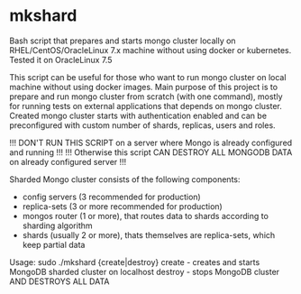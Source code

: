 # mkshard
Bash script that prepares and starts mongo cluster locally on RHEL/CentOS/OracleLinux 7.x machine without using docker or kubernetes. Tested it on OracleLinux 7.5

This script can be useful for those who want to run mongo cluster on local machine without using docker images. Main purpose of this project is to prepare and run mongo cluster from scratch (with one command), mostly for running tests on external applications that depends on mongo cluster. Created mongo cluster starts with authentication enabled and can be preconfigured with custom number of shards, replicas, users and roles. 

!!! DON'T RUN THIS SCRIPT on a server where Mongo is already configured and running !!!
!!! Otherwise this script CAN DESTROY ALL MONGODB DATA on already configured server !!!

Sharded Mongo cluster consists of the following components:
- config servers (3 recommended for production)
- replica-sets (3 or more recommended for production)
- mongos router (1 or more), that routes data to shards according to sharding algorithm
- shards (usually 2 or more), thats themselves are replica-sets, which keep partial data

Usage: sudo ./mkshard {create|destroy}
  create  - creates and starts MongoDB sharded cluster on localhost
  destroy - stops MongoDB cluster AND DESTROYS ALL DATA
  

  
